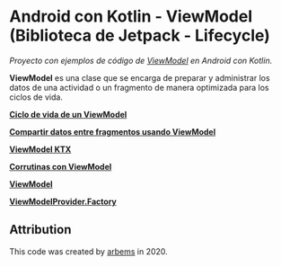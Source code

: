 # Android con Kotlin - ViewModel (Biblioteca de Jetpack - Lifecycle)

*Proyecto con ejemplos de código de [ViewModel](https://developer.android.com/topic/libraries/architecture/viewmodel) en Android con Kotlin.*

**ViewModel** es una clase que se encarga de preparar y administrar los datos de una actividad o un fragmento de manera optimizada para los ciclos de vida.

[**Ciclo de vida de un ViewModel**](https://github.com/arbems/Android-with-Kotlin-Architecture-Components/tree/master/ViewModel/Ciclo%20de%20vida%20de%20un%20ViewModel)

[**Compartir datos entre fragmentos usando ViewModel**](https://github.com/arbems/Android-with-Kotlin-Architecture-Components/tree/master/ViewModel/Compartir%20datos%20entre%20fragmentos%20usando%20ViewModel)

[**ViewModel KTX**](https://github.com/arbems/Android-with-Kotlin-Architecture-Components/tree/master/ViewModel/ViewModel%20KTX)

[**Corrutinas con ViewModel**](https://github.com/arbems/Android-with-Kotlin-Architecture-Components/tree/master/Corrutinas%20kotlin%20con%20componentes%20de%20la%20arquitectura/Corrutinas%20con%20ViewModel%20y%20LiveData)

[**ViewModel**](https://github.com/arbems/Android-with-Kotlin-Architecture-Components/tree/master/ViewModel/ViewModel)

[**ViewModelProvider.Factory**](https://github.com/arbems/Android-with-Kotlin-Architecture-Components/tree/master/ViewModel/ViewModelProvider.Factory)

## Attribution

This code was created by [arbems](https://github.com/arbems) in 2020.
